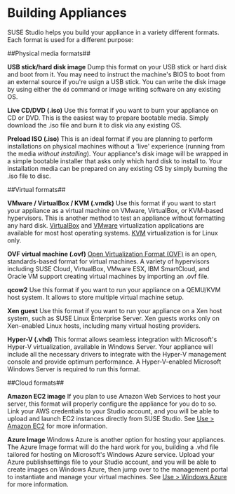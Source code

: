 # Building Appliances

SUSE Studio helps you build your appliance in a variety different
formats. Each format is used for a different purpose:

##Physical media formats##

**USB stick/hard disk image**
Dump this format on your USB stick or hard disk and boot from it. You
may need to instruct the machine's BIOS to boot from an external source
if you're usign a USB stick. You can write the disk image by using either
the `dd` command or image writing software on any existing OS.

**Live CD/DVD (.iso)**
Use this format if you want to burn your appliance on CD or DVD. This is
the easiest way to prepare bootable media. Simply download the .iso
file and burn it to disk via any existing OS.

**Preload ISO (.iso)**
This is an ideal format if you are planning to perform installations on physical
machines without a 'live' experience (running from the
media *without installing*).  Your appliance's disk image will be
wrapped in a simple bootable installer that asks only which hard disk to
install to. Your installation media can be prepared on any existing OS
by simply burning the .iso file to disc.

##Virtual formats##

[VirtualBox]: https://www.virtualbox.org/
[VMware]:     http://www.vmware.com/products/player/
[KVM]:        http://www.linux-kvm.org
[OVF]:        http://www.dmtf.org/standards/ovf

**VMware / VirtualBox / KVM (.vmdk)**
Use this format if you want to start your appliance as a virtual machine
on VMware, VirtualBox, or KVM-based hypervisors. This is another method
to test an appliance without formatting any hard disk.
[VirtualBox] and [VMware] virtualization applications are available for
most host operating systems.  [KVM] virtualization is for Linux only.

**OVF virtual machine (.ovf)**
[Open Virtualization Format (OVF)][OVF] is an open, standards-based
format for virtual machines.  A variety of hypervisors including SUSE
Cloud, VirtualBox, VMware ESX, IBM SmartCloud, and Oracle VM support
creating virtual machines by importing an .ovf file.

**qcow2**
Use this format if you want to run your appliance on a QEMU/KVM host system.
It allows to store multiple virtual machine setup.

**Xen guest**
Use this format if you want to run your appliance on a Xen host system,
such as SUSE Linux Enterprise Server. Xen guests works only on
Xen-enabled Linux hosts, including many virtual hosting providers.

**Hyper-V (.vhd)**
This format allows seamless integration with Microsoft's Hyper-V
virtualization, available in Windows Server.  Your appliance will
include all the necessary drivers to integrate with the Hyper-V
management console and provide optimum performance.  A Hyper-V-enabled
Microsoft Windows Server is required to run this format.

##Cloud formats##

**Amazon EC2 image**
If you plan to use Amazon Web Services to host your server, this format
will properly configure the appliance for you do to so. Link your AWS
credentials to your Studio account, and you will be able to upload and
launch EC2 instances directly from SUSE Studio. See [Use > Amazon EC2]
for more information.

[Use > Amazon EC2]: ../use/amazon-ec2.html

**Azure Image**
Windows Azure is another option for hosting your appliances. The Azure
Image format will do the hard work for you, building a .vhd file
tailored for hosting on Microsoft's Windows Azure service. Upload your
Azure publishsettings file to your Studio account, and you will be able
to create images on Windows Azure, then jump over to the management
portal to instantiate and manage your virtual machines.
See [Use > Windows Azure] for more information.

[Use > Windows Azure]: ../use/windows-azure.html
